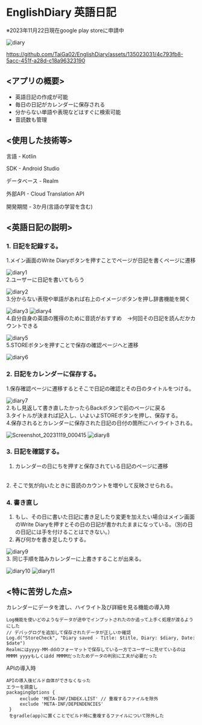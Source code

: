 # EnglishDiary 英語日記
※2023年11月22日現在google play storeに申請中

![diary](https://github.com/TaiGa02/EnglishDiary/assets/135023031/5a9719a3-100b-40f8-b32f-310a85d71e11)


https://github.com/TaiGa02/EnglishDiary/assets/135023031/4c793fb8-5acc-451f-a28d-c18a96323190


## <アプリの概要>

- 英語日記の作成が可能
- 毎日の日記がカレンダーに保存される
- 分からない単語や表現などはすぐに検索可能
- 音読数も管理

## <使用した技術等>

言語 - Kotlin

SDK - Android Studio

データベース - Realm

外部API - Cloud Translation API

開発期間 - 3か月(言語の学習を含む)


## <英語日記の説明>

### 1. 日記を記録する。

 1.メイン画面のWrite Diaryボタンを押すことでページが日記を書くページに遷移

![diary1](https://github.com/TaiGa02/EnglishDiary/assets/135023031/295ebf32-cd51-49ed-ac3e-5067aafd5031)
<br>
 2.ユーザーに日記を書いてもらう

![diary2](https://github.com/TaiGa02/EnglishDiary/assets/135023031/6484f9d5-f622-4cb3-8c5b-02db4fb4440d)
<br>
 3.分からない表現や単語があれば右上のイメージボタンを押し辞書機能を開く

![diary3](https://github.com/TaiGa02/EnglishDiary/assets/135023031/0aa80f87-561d-4929-9819-9f5a3abb9f68)
![diary4](https://github.com/TaiGa02/EnglishDiary/assets/135023031/90e2848b-8755-45cb-9fac-fd9dcc35f7eb)
<br>
 4.自分自身の英語の獲得のために音読がおすすめ　->何回その日記を読んだかカウントできる

![diary5](https://github.com/TaiGa02/EnglishDiary/assets/135023031/d5dcc306-d649-43d9-8dab-69ba5b92f60b)
<br>
 5.STOREボタンを押すことで保存の確認ページへと遷移

![diary6](https://github.com/TaiGa02/EnglishDiary/assets/135023031/424bb68b-58e4-42a4-b8fa-021d52a42301)
<br>

### 2. 日記をカレンダーに保存する。

 1.保存確認ページに遷移するとそこで日記の確認とその日のタイトルをつける。

![diary7](https://github.com/TaiGa02/EnglishDiary/assets/135023031/6bbcdb2a-19bc-4d94-9d8f-57559c266853)
<br>
 2.もし見返して書き直したかったらBackボタンで前のページに戻る
<br>
 3.タイトルが決まれば記入し、いよいよSTOREボタンを押し、保存する。
<br>
 4.保存されるとカレンダーに保存された日記の日付の箇所にハイライトされる。

![Screenshot_20231119_000415](https://github.com/TaiGa02/EnglishDiary/assets/135023031/d6fc7e2a-f463-4867-800a-8ae1e4ee20f3)
![diary8](https://github.com/TaiGa02/EnglishDiary/assets/135023031/d4c73efc-2d4c-400b-a934-6faefb28c9d1)


### 3. 日記を確認する。

1. カレンダーの日にちを押すと保存されている日記のページに遷移
 <br>
 2. そこで気が向いたときに音読のカウントを増やして反映させられる。
 <br>

### 4. 書き直し

1. もし、その日に書いた日記に書き足したり変更を加えたい場合はメイン画面のWrite Diaryを押すとその日の日記が書かれたままになっている。（別の日の日記には手を付けることはできない。）
2. 再び何かを書き足したりする。
 
![diary9](https://github.com/TaiGa02/EnglishDiary/assets/135023031/0630af60-663f-428f-bb15-8e6aa728345d)
   <br>
 3. 同じ手順を踏みカレンダーに上書きすることが出来る。

![diary10](https://github.com/TaiGa02/EnglishDiary/assets/135023031/edc2e322-ab46-4210-bb13-c302caaf82f8)
![diary11](https://github.com/TaiGa02/EnglishDiary/assets/135023031/6c4d0664-4301-42f9-86b3-29ef553b7af5)

## <特に苦労した点>

カレンダーにデータを渡し、ハイライト及び詳細を見る機能の導入時

    Log機能を使いどのようなデータが途中でインプットされたのか追って上手く処理が渡るようにした
    // デバッグログを追加して保存されたデータが正しいか確認
    Log.d("StoreCheck", "Diary saved - Title: $title, Diary: $diary, Date: $date")
    Realmにはyyyy-MM-ddのフォーマットで保存している一方でユーザーに見せているのはMMMM yyyyもしくはdd MMMMだったためデータの判別に工夫が必要だった

APIの導入時

    APIの導入後ビルド自体ができなくなった
    エラーを調査し
    packagingOptions {
         exclude 'META-INF/INDEX.LIST' // 重複するファイルを除外
         exclude 'META-INF/DEPENDENCIES'
     }
     をgradle(app)に置くことでビルド時に重複するファイルについて除外した


